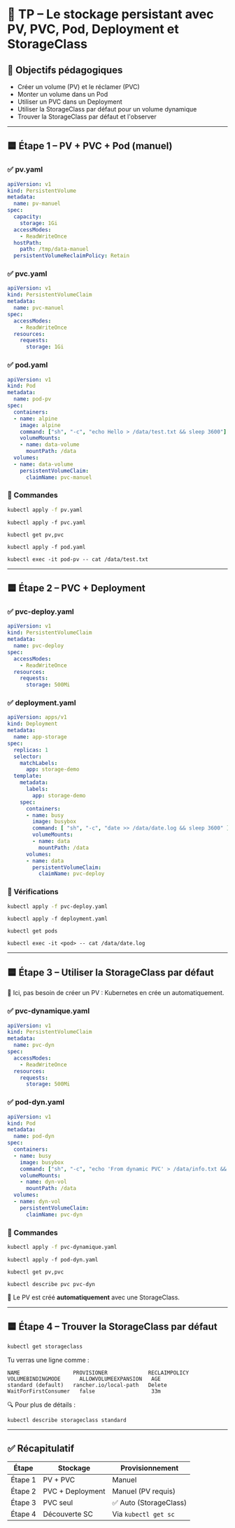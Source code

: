 # 🧪 TP – Le stockage persistant avec PV, PVC, Pod, Deployment et StorageClass

## 🎯 Objectifs pédagogiques

- Créer un volume (PV) et le réclamer (PVC)
- Monter un volume dans un Pod
- Utiliser un PVC dans un Deployment
- Utiliser la StorageClass par défaut pour un volume dynamique
- Trouver la StorageClass par défaut et l'observer

---

## 🟦 Étape 1 – PV + PVC + Pod (manuel)

### ✅ pv.yaml
```yaml
apiVersion: v1
kind: PersistentVolume
metadata:
  name: pv-manuel
spec:
  capacity:
    storage: 1Gi
  accessModes:
    - ReadWriteOnce
  hostPath:
    path: /tmp/data-manuel
  persistentVolumeReclaimPolicy: Retain
```

### ✅ pvc.yaml
```yaml
apiVersion: v1
kind: PersistentVolumeClaim
metadata:
  name: pvc-manuel
spec:
  accessModes:
    - ReadWriteOnce
  resources:
    requests:
      storage: 1Gi
```

### ✅ pod.yaml
```yaml
apiVersion: v1
kind: Pod
metadata:
  name: pod-pv
spec:
  containers:
  - name: alpine
    image: alpine
    command: ["sh", "-c", "echo Hello > /data/test.txt && sleep 3600"]
    volumeMounts:
    - name: data-volume
      mountPath: /data
  volumes:
  - name: data-volume
    persistentVolumeClaim:
      claimName: pvc-manuel
```

### 🧪 Commandes
```bash
kubectl apply -f pv.yaml
```
```
kubectl apply -f pvc.yaml
```
```
kubectl get pv,pvc
```
```
kubectl apply -f pod.yaml
```
```
kubectl exec -it pod-pv -- cat /data/test.txt
```

---

## 🟦 Étape 2 – PVC + Deployment

### ✅ pvc-deploy.yaml
```yaml
apiVersion: v1
kind: PersistentVolumeClaim
metadata:
  name: pvc-deploy
spec:
  accessModes:
    - ReadWriteOnce
  resources:
    requests:
      storage: 500Mi
```

### ✅ deployment.yaml
```yaml
apiVersion: apps/v1
kind: Deployment
metadata:
  name: app-storage
spec:
  replicas: 1
  selector:
    matchLabels:
      app: storage-demo
  template:
    metadata:
      labels:
        app: storage-demo
    spec:
      containers:
      - name: busy
        image: busybox
        command: [ "sh", "-c", "date >> /data/date.log && sleep 3600" ]
        volumeMounts:
        - name: data
          mountPath: /data
      volumes:
      - name: data
        persistentVolumeClaim:
          claimName: pvc-deploy
```

### 🧪 Vérifications

```bash
kubectl apply -f pvc-deploy.yaml
```
```
kubectl apply -f deployment.yaml
```
```
kubectl get pods
```
```
kubectl exec -it <pod> -- cat /data/date.log
```



---

## 🟦 Étape 3 – Utiliser la StorageClass par défaut

🎯 Ici, pas besoin de créer un PV : Kubernetes en crée un automatiquement.

### ✅ pvc-dynamique.yaml
```yaml
apiVersion: v1
kind: PersistentVolumeClaim
metadata:
  name: pvc-dyn
spec:
  accessModes:
    - ReadWriteOnce
  resources:
    requests:
      storage: 500Mi
```

### ✅ pod-dyn.yaml
```yaml
apiVersion: v1
kind: Pod
metadata:
  name: pod-dyn
spec:
  containers:
  - name: busy
    image: busybox
    command: ["sh", "-c", "echo 'From dynamic PVC' > /data/info.txt && sleep 3600"]
    volumeMounts:
    - name: dyn-vol
      mountPath: /data
  volumes:
  - name: dyn-vol
    persistentVolumeClaim:
      claimName: pvc-dyn
```

### 🧪 Commandes
```bash
kubectl apply -f pvc-dynamique.yaml
```
```
kubectl apply -f pod-dyn.yaml
```
```
kubectl get pv,pvc
```
```
kubectl describe pvc pvc-dyn
```

📌 Le PV est créé **automatiquement** avec une StorageClass.

---

## 🟦 Étape 4 – Trouver la StorageClass par défaut

```bash
kubectl get storageclass
```

Tu verras une ligne comme :

```text
NAME                 PROVISIONER             RECLAIMPOLICY   VOLUMEBINDINGMODE      ALLOWVOLUMEEXPANSION   AGE
standard (default)   rancher.io/local-path   Delete          WaitForFirstConsumer   false                  33m
```


🔍 Pour plus de détails :

```bash
kubectl describe storageclass standard
```

---

## ✅ Récapitulatif

| Étape       | Stockage             | Provisionnement        |
|-------------|----------------------|------------------------|
| Étape 1     | PV + PVC             | Manuel                 |
| Étape 2     | PVC + Deployment     | Manuel (PV requis)     |
| Étape 3     | PVC seul             | ✅ Auto (StorageClass) |
| Étape 4     | Découverte SC        | Via `kubectl get sc`   |
